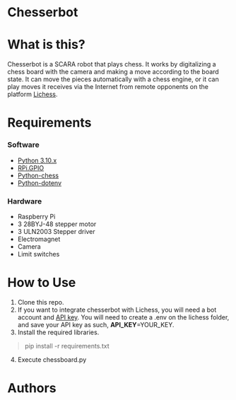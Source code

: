 # Chesserbot
# What is this?
Chesserbot is a SCARA robot that plays chess. It works by digitalizing a chess board with the camera and making a move according to the board state. It can move the pieces automatically with a chess engine, or it can play moves it receives via the Internet from remote opponents on the platform [Lichess](https://lichess.org/).
# Requirements
### Software
- [Python 3.10.x](https://www.python.org/)
- [RPi.GPIO](https://pypi.org/project/RPi.GPIO/)
- [Python-chess](https://python-chess.readthedocs.io/)
- [Python-dotenv](https://pypi.org/project/python-dotenv/)
### Hardware
- Raspberry Pi
- 3 28BYJ-48 stepper motor
- 3 ULN2003 Stepper driver
- Electromagnet
- Camera
- Limit switches
# How to Use
1. Clone this repo.
2. If you want to integrate chesserbot with Lichess, you will need a bot account and [API key](https://lichess.org/api#operation/apiBotOnline). You will need to create a .env on the lichess folder, and save your API key as such, **API_KEY**=YOUR_KEY.
3. Install the required libraries.
> pip install -r requirements.txt
4. Execute chessboard.py
# Authors

